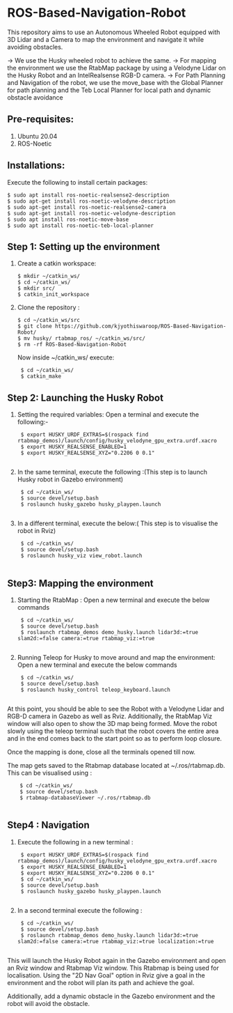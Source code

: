 # ROS-Based-Navigation-Robot
This repository aims to use an Autonomous Wheeled Robot equipped with 3D Lidar and a Camera to map the environment and navigate it while avoiding obstacles.

-> We use the Husky wheeled robot to achieve the same.
-> For mapping the environment we use the RtabMap package by using a Velodyne Lidar on the Husky Robot and an IntelRealsense RGB-D camera. 
-> For Path Planning and Navigation of the robot, we use the move_base with the Global Planner for path planning and the Teb Local Planner for local path and dynamic obstacle avoidance

## Pre-requisites:
1) Ubuntu 20.04
2) ROS-Noetic

## Installations:
Execute the following to install certain packages:
 ```
$ sudo apt install ros-noetic-realsense2-description
$ sudo apt-get install ros-noetic-velodyne-description
$ sudo apt-get install ros-noetic-realsense2-camera
$ sudo apt-get install ros-noetic-velodyne-description
$ sudo apt install ros-noetic-move-base
$ sudo apt install ros-noetic-teb-local-planner
 ```
## Step 1: Setting up the environment
1) Create a catkin workspace:
    ```
    $ mkdir ~/catkin_ws/
    $ cd ~/catkin_ws/
    $ mkdir src/
    $ catkin_init_workspace
    
   ```
2) Clone the repository :
     ```
    $ cd ~/catkin_ws/src
    $ git clone https://github.com/kjyothiswaroop/ROS-Based-Navigation-Robot/
    $ mv husky/ rtabmap_ros/ ~/catkin_ws/src/
    $ rm -rf ROS-Based-Navigation-Robot
     
   ```
   Now inside ~/catkin_ws/ execute:
   ```
    $ cd ~/catkin_ws/
    $ catkin_make
   
   ```
## Step 2: Launching the Husky Robot
1) Setting the required variables:
  Open a terminal and execute the following:-
   ```
    $ export HUSKY_URDF_EXTRAS=$(rospack find rtabmap_demos)/launch/config/husky_velodyne_gpu_extra.urdf.xacro
    $ export HUSKY_REALSENSE_ENABLED=1
    $ export HUSKY_REALSENSE_XYZ="0.2206 0 0.1"
     
   ```
2) In the same terminal, execute the following :(This step is to launch Husky robot in Gazebo environment)
   ```
    $ cd ~/catkin_ws/
    $ source devel/setup.bash
    $ roslaunch husky_gazebo husky_playpen.launch
     
   ```
3) In a different terminal, execute the below:( This step is to visualise the robot in Rviz)
   ```
    $ cd ~/catkin_ws/
    $ source devel/setup.bash
    $ roslaunch husky_viz view_robot.launch
     
   ```
## Step3: Mapping the environment
1) Starting the RtabMap :
   Open a new terminal and execute the below commands
   ```
    $ cd ~/catkin_ws/
    $ source devel/setup.bash
    $ roslaunch rtabmap_demos demo_husky.launch lidar3d:=true slam2d:=false camera:=true rtabmap_viz:=true
     
   ```
2) Running Teleop for Husky to move around and map the environment:
   Open a new terminal and execute the below commands
   ```
    $ cd ~/catkin_ws/
    $ source devel/setup.bash
    $ roslaunch husky_control teleop_keyboard.launch
     
   ```
At this point, you should be able to see the Robot with a Velodyne Lidar and RGB-D camera in Gazebo as well as Rviz. Additionally, the RtabMap Viz window will also open to show the 3D map being formed. Move the robot slowly using the teleop terminal such that the robot covers the entire area and in the end comes back to the start point so as to perform loop closure.

Once the mapping is done, close all the terminals opened till now.

The map gets saved to the Rtabmap database located at ~/.ros/rtabmap.db.
This can be visualised using :
```
    $ cd ~/catkin_ws/
    $ source devel/setup.bash
    $ rtabmap-databaseViewer ~/.ros/rtabmap.db
     
```

## Step4 : Navigation 
1) Execute the following in a new terminal :
   ```
    $ export HUSKY_URDF_EXTRAS=$(rospack find rtabmap_demos)/launch/config/husky_velodyne_gpu_extra.urdf.xacro
    $ export HUSKY_REALSENSE_ENABLED=1
    $ export HUSKY_REALSENSE_XYZ="0.2206 0 0.1"
    $ cd ~/catkin_ws/
    $ source devel/setup.bash
    $ roslaunch husky_gazebo husky_playpen.launch
     
   ```
2) In a second terminal execute the following :
   ```
    $ cd ~/catkin_ws/
    $ source devel/setup.bash
    $ roslaunch rtabmap_demos demo_husky.launch lidar3d:=true slam2d:=false camera:=true rtabmap_viz:=true localization:=true
     
   ```
This will launch the Husky Robot again in the Gazebo environment and open an Rviz window and Rtabmap Viz window. This Rtabmap is being used for localisation.
Using the "2D Nav Goal" option in Rviz give a goal in the environment and the robot will plan its path and achieve the goal.

Additionally, add a dynamic obstacle in the Gazebo environment and the robot will avoid the obstacle.



